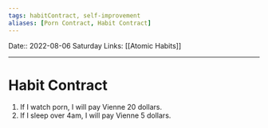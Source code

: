 ```yaml
---
tags: habitContract, self-improvement
aliases: [Porn Contract, Habit Contract]
---
```

Date:: 2022-08-06 Saturday
Links: [[Atomic Habits]]
- - -
# Habit Contract

1. If I watch porn, I will pay Vienne 20 dollars. 
2. If I sleep over 4am, I will pay Vienne 5 dollars.
